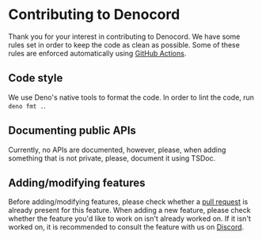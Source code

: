 # Contributing to Denocord

Thank you for your interest in contributing to Denocord. We have some rules set
in order to keep the code as clean as possible. Some of these rules are enforced
automatically using [GitHub Actions](https://github.com/features/actions).

## Code style

We use Deno's native tools to format the code. In order to lint the code, run
`deno fmt .`.

## Documenting public APIs

Currently, no APIs are documented, however, please, when adding something that
is not private, please, document it using TSDoc.

## Adding/modifying features

Before adding/modifying features, please check whether a
[pull request](https://github.com/Denocord/Denocord/pulls) is already present
for this feature.
When adding a new feature, please check whether the feature you'd like to work
on isn't already worked on. If it isn't worked on, it is recommended to consult
the feature with us on [Discord](https://discord.gg/gS757SV).
